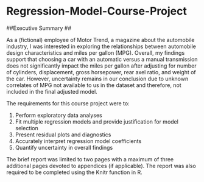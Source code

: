 # Regression-Model-Course-Project

##Executive Summary ##

As a (fictional) employee of Motor Trend, a magazine about the automobile industry, I was interested in exploring the relationships between automobile design characteristics and miles per gallon (MPG). Overall, my findings support that choosing a car with an automatic versus a manual transmission does not significantly impact the miles per gallon after adjusting for number of cylinders, displacement, gross horsepower, rear axel ratio, and weight of the car. However, uncertainty remains in our conclusion due to unknown correlates of MPG not available to us in the dataset and therefore, not included in the final adjusted model. 

The requirements for this course project were to:

  1. Perform exploratory data analyses
  2. Fit multiple regression models and provide justification for model selection
  3. Present residual plots and diagnostics
  4. Accurately interpret regression model coefficients
  5. Quantify uncertainty in overall findings
  
 The brief report was limited to two pages with a maximum of three additional pages devoted to appendices (if applicable). The report was also required to be completed using the Knitr function in R.
